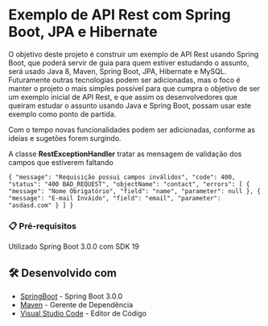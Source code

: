 # Exemplo de API Rest com Spring Boot, JPA e Hibernate

O objetivo deste projeto é construir um exemplo de API Rest usando Spring Boot, que poderá servir de guia para quem estiver estudando o assunto, será usado Java 8, Maven, Spring Boot, JPA, Hibernate e MySQL. Futuramente outras tecnologias podem ser adicionadas, mas o foco é manter o projeto o mais simples possível para que cumpra o objetivo de ser um exemplo inicial de API Rest, e que assim os desenvolvedores que queiram estudar o assunto usando Java e Spring Boot, possam usar este exemplo como ponto de partida.

Com o tempo novas funcionalidades podem ser adicionadas, conforme as ideias e sugetões forem surgindo.

A classe **RestExceptionHandler** tratar as mensagem de validação dos campos que estiverem faltando

` {
	"message": "Requisição possui campos inválidos",
	"code": 400,
	"status": "400 BAD_REQUEST",
	"objectName": "contact",
	"errors": [
		{
			"message": "Nome Obrigatório",
			"field": "name",
			"parameter": null
		},
		{
			"message": "E-mail Inváido",
			"field": "email",
			"parameter": "asdasd.com"
		}
	]
} `
### 📋 Pré-requisitos

Utilizado Spring Boot 3.0.0 com SDK 19


## 🛠️ Desenvolvido com

* [SpringBoot](https://spring.io/projects/spring-boot) - Spring Boot 3.0.0
* [Maven](https://maven.apache.org/) - Gerente de Dependência
* [Visual Studio Code](https://code.visualstudio.com/) - Editor de Código 

